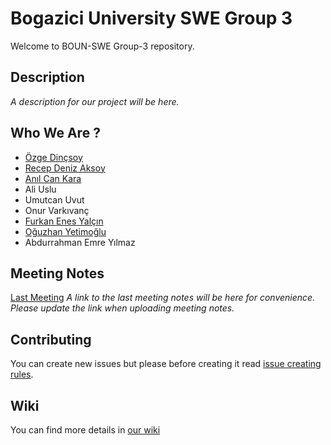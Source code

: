 # Bogazici University SWE Group 3

Welcome to BOUN-SWE Group-3 repository. 

## Description
_A description for our project will be here._

## Who We Are ?
* [Özge Dinçsoy](https://github.com/bounswe/bounswe2018group3/wiki/Özge-Dinçsoy)
* [Recep Deniz Aksoy](https://github.com/bounswe/bounswe2018group3/wiki/Recep-Deniz-Aksoy)
* [Anıl Can Kara](https://github.com/bounswe/bounswe2018group3/wiki/Anıl-Can-Kara)
* Ali Uslu
* Umutcan Uvut
* Onur Varkıvanç
* [Furkan Enes Yalçın](https://github.com/bounswe/bounswe2018group3/wiki/Furkan-Enes-Yalçın)
* [Oğuzhan Yetimoğlu](https://github.com/bounswe/bounswe2018group3/wiki/Oğuzhan-Yetimoğlu)
* Abdurrahman Emre Yılmaz

## Meeting Notes
[Last Meeting](https://github.com/bounswe/bounswe2018group3/wiki/Meeting-Notes-1---09.02.2018)
_A link to the last meeting notes will be here for convenience. Please update the link when uploading meeting notes._

## Contributing
You can create new issues but please before creating it read [issue creating rules](https://github.com/bounswe/bounswe2018group3/wiki/Creating-Issues).

## Wiki
You can find more details in [our wiki](https://github.com/bounswe/bounswe2018group3/wiki)

